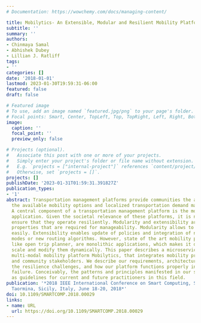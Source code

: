 ```yaml
---
# Documentation: https://wowchemy.com/docs/managing-content/

title: Mobilytics- An Extensible, Modular and Resilient Mobility Platform
subtitle: ''
summary: ''
authors:
- Chinmaya Samal
- Abhishek Dubey
- Lillian J. Ratliff
tags:
- ''
categories: []
date: '2018-01-01'
lastmod: 2023-01-30T19:59:31-06:00
featured: false
draft: false

# Featured image
# To use, add an image named `featured.jpg/png` to your page's folder.
# Focal points: Smart, Center, TopLeft, Top, TopRight, Left, Right, BottomLeft, Bottom, BottomRight.
image:
  caption: ''
  focal_point: ''
  preview_only: false

# Projects (optional).
#   Associate this post with one or more of your projects.
#   Simply enter your project's folder or file name without extension.
#   E.g. `projects = ["internal-project"]` references `content/project/deep-learning/index.md`.
#   Otherwise, set `projects = []`.
projects: []
publishDate: '2023-01-31T01:59:31.391827Z'
publication_types:
- '1'
abstract: Transportation management platforms provide communities the ability to integrate
  the available mobility options and localized transportation demand management policies.
  A central component of a transportation management platform is the mobility planning
  application. Given the societal relevance of these platforms, it is necessary to
  ensure that they operate resiliently. Modularity and extensibility are also critical
  properties that are required for manageability. Modularity allows to isolate faults
  easily. Extensibility enables update of policies and integration of new mobility
  modes or new routing algorithms. However, state of the art mobility planning applications
  like open trip planner, are monolithic applications, which makes it difficult to
  scale and modify them dynamically. This paper describes a microservices based modular
  multi-modal mobility platform Mobilytics, that integrates mobility providers, commuters,
  and community stakeholders. We describe our requirements, architecture, and discuss
  the resilience challenges, and how our platform functions properly in presence of
  failure. Conceivably, the patterns and principles manifested in our system can serve
  as guidelines for current and future practitioners in this field.
publication: '*2018 IEEE International Conference on Smart Computing, SMARTCOMP 2018,
  Taormina, Sicily, Italy, June 18-20, 2018*'
doi: 10.1109/SMARTCOMP.2018.00029
links:
- name: URL
  url: https://doi.org/10.1109/SMARTCOMP.2018.00029
---
```

